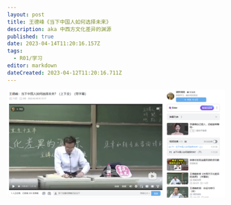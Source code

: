 ```yaml
---
layout: post
title: 王德峰《当下中国人如何选择未来》
description: aka 中西方文化差异的渊源
published: true
date: 2023-04-14T11:20:16.157Z
tags:
  - R01/学习
editor: markdown
dateCreated: 2023-04-12T11:20:16.711Z
---
```


![](assets/wh.png)







